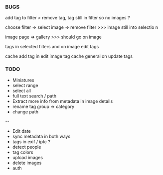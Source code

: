 ### BUGS

add tag to filter > remove tag, tag still in filter so no images ?

choose filter => select image => remove filter >>> image still into selectio n

image page => gallery >>> should go on image

tags in selected filters and on image edit tags

cache add tag in edit image tag
cache general on update tags


### TODO

- Miniatures
- select range
- select all
- full text search / path
- Extract more info from metadata in image details
- rename tag group => category
- change path

--

- Edit date
- sync metadata in both ways
- tags in exif / iptc ?
- detect people
- tag colors
- upload images
- delete images
- auth

